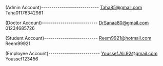 (Admin Account)----------------------------
Taha85@gmail.com
Taha01176342981

(Doctor Account)---------------------------
DrSanaa80@gmail.com
01234685726

(Student Account)--------------------------
Reem9921@hotmail.com
Reem99921

(Employee Account)-------------------------
Youssef.Ali.92@gmail.com
Youssef123456
